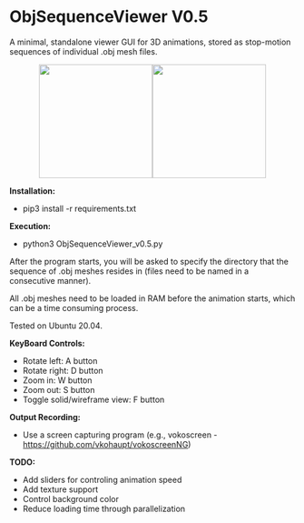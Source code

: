 # ObjSequenceViewer V0.5
A minimal, standalone viewer GUI for 3D animations, stored as stop-motion sequences of individual .obj mesh files.


<p align="center">
<img src="sample_videos/solid.gif" width="200"><img src="sample_videos/wireframe.gif" width="200">
</p>

<b> Installation: </b>

 - pip3 install -r requirements.txt

<b> Execution: </b>

 - python3 ObjSequenceViewer_v0.5.py

After the program starts, you will be asked to specify the directory that the sequence of .obj meshes resides in (files need to be named in a consecutive manner).

All .obj meshes need to be loaded in RAM before the animation starts, which can be a time consuming process.

Tested on Ubuntu 20.04.

<b> KeyBoard Controls: </b>

- Rotate left: A button
- Rotate right: D button
- Zoom in: W button
- Zoom out: S button
- Toggle solid/wireframe view: F button

<b>Output Recording: </b>

 - Use a screen capturing program (e.g., vokoscreen - https://github.com/vkohaupt/vokoscreenNG)

<b>TODO: </b>
 - Add sliders for controling animation speed
 - Add texture support
 - Control background color
 - Reduce loading time through parallelization
